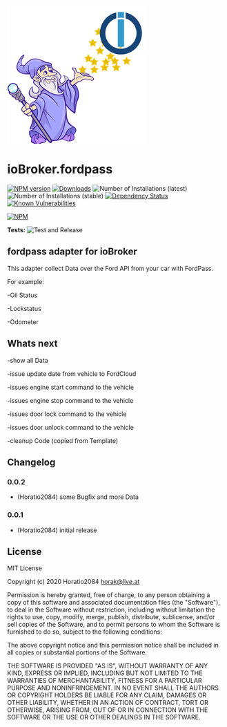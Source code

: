 ![Logo](admin/fordpass.png)
# ioBroker.fordpass

[![NPM version](http://img.shields.io/npm/v/iobroker.fordpass.svg)](https://www.npmjs.com/package/iobroker.fordpass)
[![Downloads](https://img.shields.io/npm/dm/iobroker.fordpass.svg)](https://www.npmjs.com/package/iobroker.fordpass)
![Number of Installations (latest)](http://iobroker.live/badges/fordpass-installed.svg)
![Number of Installations (stable)](http://iobroker.live/badges/fordpass-stable.svg)
[![Dependency Status](https://img.shields.io/david/Horatio2084/iobroker.fordpass.svg)](https://david-dm.org/Horatio2084/iobroker.fordpass)
[![Known Vulnerabilities](https://snyk.io/test/github/Horatio2084/ioBroker.fordpass/badge.svg)](https://snyk.io/test/github/Horatio2084/ioBroker.fordpass)

[![NPM](https://nodei.co/npm/iobroker.fordpass.png?downloads=true)](https://nodei.co/npm/iobroker.fordpass/)

**Tests:** ![Test and Release](https://github.com/Horatio2084/ioBroker.fordpass/workflows/Test%20and%20Release/badge.svg)

## fordpass adapter for ioBroker

This adapter collect Data over the Ford API from your car with FordPass.

For example:

-Oil Status

-Lockstatus

-Odometer


## Whats next
-show all Data

-issue update date from vehicle to FordCloud

-issues engine start command to the vehicle

-issues engine stop command to the vehicle

-issues door lock command to the vehicle

-issues door unlock command to the vehicle

-cleanup Code (copied from Template)



## Changelog

### 0.0.2
* (Horatio2084) some Bugfix and more Data
### 0.0.1
* (Horatio2084) initial release

## License
MIT License

Copyright (c) 2020 Horatio2084 <horak@live.at>

Permission is hereby granted, free of charge, to any person obtaining a copy
of this software and associated documentation files (the "Software"), to deal
in the Software without restriction, including without limitation the rights
to use, copy, modify, merge, publish, distribute, sublicense, and/or sell
copies of the Software, and to permit persons to whom the Software is
furnished to do so, subject to the following conditions:

The above copyright notice and this permission notice shall be included in all
copies or substantial portions of the Software.

THE SOFTWARE IS PROVIDED "AS IS", WITHOUT WARRANTY OF ANY KIND, EXPRESS OR
IMPLIED, INCLUDING BUT NOT LIMITED TO THE WARRANTIES OF MERCHANTABILITY,
FITNESS FOR A PARTICULAR PURPOSE AND NONINFRINGEMENT. IN NO EVENT SHALL THE
AUTHORS OR COPYRIGHT HOLDERS BE LIABLE FOR ANY CLAIM, DAMAGES OR OTHER
LIABILITY, WHETHER IN AN ACTION OF CONTRACT, TORT OR OTHERWISE, ARISING FROM,
OUT OF OR IN CONNECTION WITH THE SOFTWARE OR THE USE OR OTHER DEALINGS IN THE
SOFTWARE.